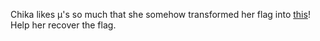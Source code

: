 Chika likes μ's so much that she somehow transformed her flag into [this](files/base/img/μ's.txt)! Help her recover the flag.